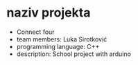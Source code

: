 # naziv projekta
- Connect four
- team members: Luka Sirotković
- programming language: C++
- description: School project with arduino
